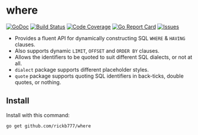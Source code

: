 # where

[![GoDoc](https://img.shields.io/badge/api-Godoc-blue.svg)](https://pkg.go.dev/github.com/rickb777/where)
[![Build Status](https://travis-ci.org/rickb777/where.svg?branch=master)](https://travis-ci.org/rickb777/where/builds)
[![Code Coverage](https://img.shields.io/coveralls/rickb777/where.svg)](https://coveralls.io/r/rickb777/where)
[![Go Report Card](https://goreportcard.com/badge/github.com/rickb777/where)](https://goreportcard.com/report/github.com/rickb777/where)
[![Issues](https://img.shields.io/github/issues/rickb777/where.svg)](https://github.com/rickb777/where/issues)

* Provides a fluent API for dynamically constructing SQL `WHERE` & `HAVING` clauses.
* Also supports dynamic `LIMIT`, `OFFSET` and `ORDER BY` clauses. 
* Allows the identifiers to be quoted to suit different SQL dialects, or not at all.
* `dialect` package supports different placeholder styles.
* `quote` package supports quoting SQL identifiers in back-ticks, double quotes, or nothing.

## Install

Install with this command:

```
go get github.com/rickb777/where
```
